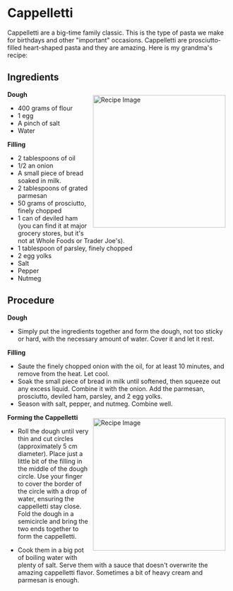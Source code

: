 # Cappelletti

Cappelletti are a big-time family classic. This is the type of pasta we make for birthdays and other "important" occasions. Cappelletti are prosciutto-filled heart-shaped pasta and they are amazing. Here is my grandma's recipe:

## Ingredients
<img src="CappellettiEnSalsa.jpg" alt="Recipe Image" width = "300" height = "auto" style="margin:10px" align = "right">

**Dough**
- 400 grams of flour
- 1 egg
- A pinch of salt
- Water

**Filling**
- 2 tablespoons of oil
- 1/2 an onion
- A small piece of bread soaked in milk.
- 2 tablespoons of grated parmesan
- 50 grams of prosciutto, finely chopped 
- 1 can of deviled ham (you can find it at major grocery stores, but it's not at Whole Foods or Trader Joe's).
- 1 tablespoon of parsley, finely chopped
- 2 egg yolks
- Salt
- Pepper
- Nutmeg

## Procedure
**Dough**
- Simply put the ingredients together and form the dough, not too sticky or hard, with the necessary amount of water. Cover it and let it rest.

**Filling**
- Saute the finely chopped onion with the oil, for at least 10 minutes, and remove from the heat. Let cool.
- Soak the small piece of bread in milk until softened, then squeeze out any excess liquid. Combine it with the onion. Add the parmesan, prosciutto, deviled ham, parsley, and 2 egg yolks. 
- Season with salt, pepper, and nutmeg. Combine well.

**Forming the Cappelletti**
<img src="CappellettiMamaCortada.jpg" alt="Recipe Image" width = "300" height = "auto" style="margin:10px" align = "right">

- Roll the dough until very thin and cut circles (approximately 5 cm diameter). Place just a little bit of the filling in the middle of the dough circle. Use your finger to cover the border of the circle with a drop of water, ensuring the cappelletti stay close. Fold the dough in a semicircle and bring the two ends together to form the cappelletti.


- Cook them in a big pot of boiling water with plenty of salt. Serve them with a sauce that doesn't overwrite the amazing cappelletti flavor. Sometimes a bit of heavy cream and parmesan is enough. 

